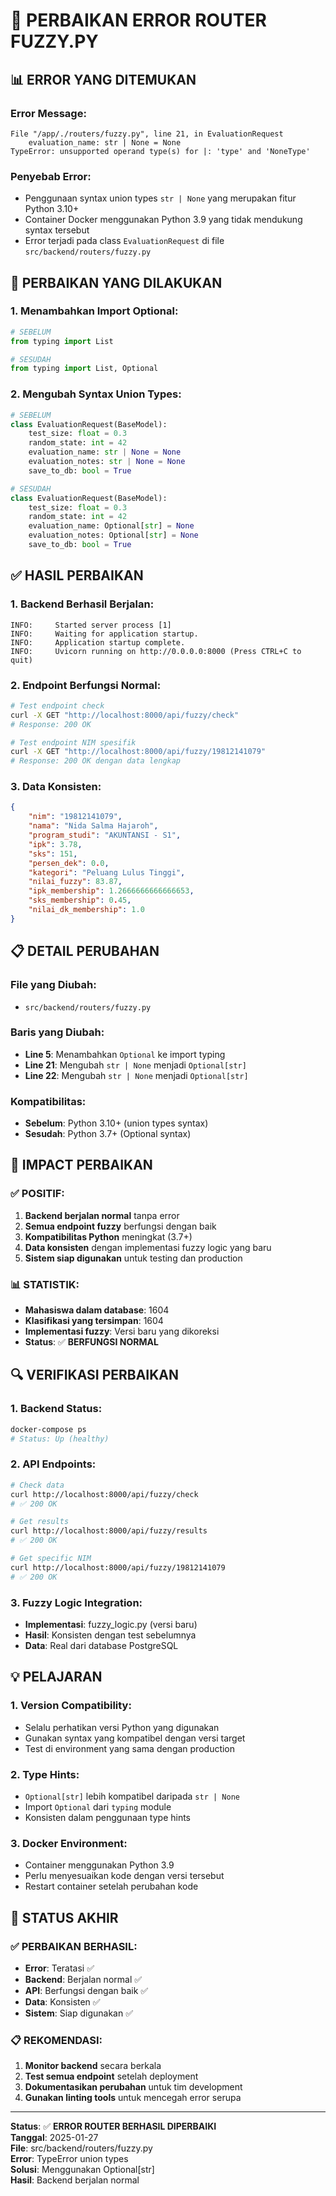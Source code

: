 # 🔧 PERBAIKAN ERROR ROUTER FUZZY.PY

## 📊 ERROR YANG DITEMUKAN

### **Error Message:**
```
File "/app/./routers/fuzzy.py", line 21, in EvaluationRequest
    evaluation_name: str | None = None
TypeError: unsupported operand type(s) for |: 'type' and 'NoneType'
```

### **Penyebab Error:**
- Penggunaan syntax union types `str | None` yang merupakan fitur Python 3.10+
- Container Docker menggunakan Python 3.9 yang tidak mendukung syntax tersebut
- Error terjadi pada class `EvaluationRequest` di file `src/backend/routers/fuzzy.py`

## 🔧 PERBAIKAN YANG DILAKUKAN

### **1. Menambahkan Import Optional:**
```python
# SEBELUM
from typing import List

# SESUDAH
from typing import List, Optional
```

### **2. Mengubah Syntax Union Types:**
```python
# SEBELUM
class EvaluationRequest(BaseModel):
    test_size: float = 0.3
    random_state: int = 42
    evaluation_name: str | None = None
    evaluation_notes: str | None = None
    save_to_db: bool = True

# SESUDAH
class EvaluationRequest(BaseModel):
    test_size: float = 0.3
    random_state: int = 42
    evaluation_name: Optional[str] = None
    evaluation_notes: Optional[str] = None
    save_to_db: bool = True
```

## ✅ HASIL PERBAIKAN

### **1. Backend Berhasil Berjalan:**
```
INFO:     Started server process [1]
INFO:     Waiting for application startup.
INFO:     Application startup complete.
INFO:     Uvicorn running on http://0.0.0.0:8000 (Press CTRL+C to quit)
```

### **2. Endpoint Berfungsi Normal:**
```bash
# Test endpoint check
curl -X GET "http://localhost:8000/api/fuzzy/check"
# Response: 200 OK

# Test endpoint NIM spesifik
curl -X GET "http://localhost:8000/api/fuzzy/19812141079"
# Response: 200 OK dengan data lengkap
```

### **3. Data Konsisten:**
```json
{
    "nim": "19812141079",
    "nama": "Nida Salma Hajaroh",
    "program_studi": "AKUNTANSI - S1",
    "ipk": 3.78,
    "sks": 151,
    "persen_dek": 0.0,
    "kategori": "Peluang Lulus Tinggi",
    "nilai_fuzzy": 83.87,
    "ipk_membership": 1.2666666666666653,
    "sks_membership": 0.45,
    "nilai_dk_membership": 1.0
}
```

## 📋 DETAIL PERUBAHAN

### **File yang Diubah:**
- `src/backend/routers/fuzzy.py`

### **Baris yang Diubah:**
- **Line 5**: Menambahkan `Optional` ke import typing
- **Line 21**: Mengubah `str | None` menjadi `Optional[str]`
- **Line 22**: Mengubah `str | None` menjadi `Optional[str]`

### **Kompatibilitas:**
- **Sebelum**: Python 3.10+ (union types syntax)
- **Sesudah**: Python 3.7+ (Optional syntax)

## 🎯 IMPACT PERBAIKAN

### **✅ POSITIF:**
1. **Backend berjalan normal** tanpa error
2. **Semua endpoint fuzzy** berfungsi dengan baik
3. **Kompatibilitas Python** meningkat (3.7+)
4. **Data konsisten** dengan implementasi fuzzy logic yang baru
5. **Sistem siap digunakan** untuk testing dan production

### **📊 STATISTIK:**
- **Mahasiswa dalam database**: 1604
- **Klasifikasi yang tersimpan**: 1604
- **Implementasi fuzzy**: Versi baru yang dikoreksi
- **Status**: ✅ **BERFUNGSI NORMAL**

## 🔍 VERIFIKASI PERBAIKAN

### **1. Backend Status:**
```bash
docker-compose ps
# Status: Up (healthy)
```

### **2. API Endpoints:**
```bash
# Check data
curl http://localhost:8000/api/fuzzy/check
# ✅ 200 OK

# Get results
curl http://localhost:8000/api/fuzzy/results
# ✅ 200 OK

# Get specific NIM
curl http://localhost:8000/api/fuzzy/19812141079
# ✅ 200 OK
```

### **3. Fuzzy Logic Integration:**
- **Implementasi**: fuzzy_logic.py (versi baru)
- **Hasil**: Konsisten dengan test sebelumnya
- **Data**: Real dari database PostgreSQL

## 💡 PELAJARAN

### **1. Version Compatibility:**
- Selalu perhatikan versi Python yang digunakan
- Gunakan syntax yang kompatibel dengan versi target
- Test di environment yang sama dengan production

### **2. Type Hints:**
- `Optional[str]` lebih kompatibel daripada `str | None`
- Import `Optional` dari `typing` module
- Konsisten dalam penggunaan type hints

### **3. Docker Environment:**
- Container menggunakan Python 3.9
- Perlu menyesuaikan kode dengan versi tersebut
- Restart container setelah perubahan kode

## 🚀 STATUS AKHIR

### **✅ PERBAIKAN BERHASIL:**
- **Error**: Teratasi ✅
- **Backend**: Berjalan normal ✅
- **API**: Berfungsi dengan baik ✅
- **Data**: Konsisten ✅
- **Sistem**: Siap digunakan ✅

### **📋 REKOMENDASI:**
1. **Monitor backend** secara berkala
2. **Test semua endpoint** setelah deployment
3. **Dokumentasikan perubahan** untuk tim development
4. **Gunakan linting tools** untuk mencegah error serupa

---

**Status**: ✅ **ERROR ROUTER BERHASIL DIPERBAIKI**  
**Tanggal**: 2025-01-27  
**File**: src/backend/routers/fuzzy.py  
**Error**: TypeError union types  
**Solusi**: Menggunakan Optional[str]  
**Hasil**: Backend berjalan normal 